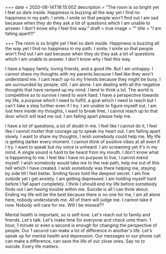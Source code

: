 +++
date = 2020-06-14T18:15:00Z
description = "The room is so bright yet I feel so dark inside. Happiness is buzzing all the way yet I find no happiness in my path. I smile. I smile so that people won't find out I am sad because when they do they ask a lot of questions which I am unable to answer. I don't know why I feel this way."
draft = true
image = ""
title = "I am falling apart!!!"

+++
The room is so bright yet I feel so dark inside. Happiness is buzzing all the way yet I find no happiness in my path. I smile. I smile so that people won't find out I am sad because when they do they ask a lot of questions which I am unable to answer. I don't know why I feel this way.

I have a happy family, loving friends, and a good life. But I am unhappy. I cannot share my thoughts with my parents because I feel like they won't understand me. I cant reach up-to my friends because they might be busy. I am surrounded by people, still, I am alone. I am dealing with all the negative thoughts that have ramped up my mind. I tend to think a lot. The world is competitive so to survive I need to work hard. I have a perspective towards my life, a purpose which I need to fulfill, a goal which I need to reach but I can't take a step further even if I try. I am unable to figure myself out, I am lost here inside my thoughts, I want to break free, I cannot reach up to that door which will lead me out. I am falling apart please help me.

I have a lot of questions, a lot of doubt in me. I feel like I cannot do it, I feel like I cannot mutter that courage up to speak my heart out. I am falling apart slowly. I want to share my thoughts, I wish somebody could help me. My life is getting darker every moment. I cannot think of positive vibes at all even if I try. I want to speak but my voice is unheard. I am screaming yet it's in my mind. A single sound is hard to be heard from my mouth. I don't know what is happening to me. I feel like I have no purpose to live, I cannot mend myself. I wish somebody would take me to the real path, help me out of this hell which I have created. I wish somebody was there helping me, staying by side till I feel better. Smiling faces hold the deepest secret. I am fine outside yet I get anxiety. I am getting depressed. I am holding myself hard before I fall apart completely. I think I should end my life before somebody finds out I am having trouble within me. Suicide is all I can think about. Ending my life will be the best because there is no one for me, I am all alone here, nobody understands me. All of them will judge me. I cannot take it now. Nobody will care for me. Will I be missed??

Mental health is important, so is self-love. Let's reach out to family and friends. Let's talk. Let's make time for everyone and check unto them. 1 hour, 1 minute or even a second is enough for changing the perspective of people. Our 1 second can make a lot of difference in another's life. Let's speak up for mental health and depression.  Our messages or our phone call can make a difference, can save the life of our close ones. Say no to suicide. Every life matters.